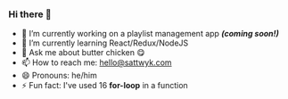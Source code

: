 ### Hi there 👋

- 🔭 I’m currently working on a playlist management app ***(coming soon!)***
- 🌱 I’m currently learning React/Redux/NodeJS
- 💬 Ask me about butter chicken 😋
- 📫 How to reach me: hello@sattwyk.com
- 😄 Pronouns: he/him
- ⚡ Fun fact: I've used 16 **for-loop** in a function 
